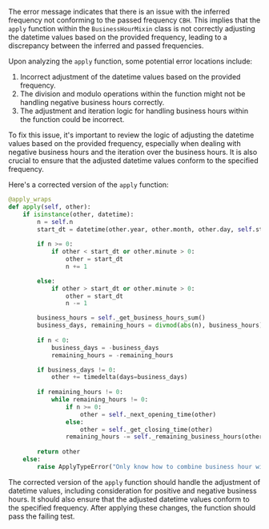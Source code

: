 The error message indicates that there is an issue with the inferred frequency not conforming to the passed frequency `CBH`. This implies that the `apply` function within the `BusinessHourMixin` class is not correctly adjusting the datetime values based on the provided frequency, leading to a discrepancy between the inferred and passed frequencies.

Upon analyzing the `apply` function, some potential error locations include:
1. Incorrect adjustment of the datetime values based on the provided frequency.
2. The division and modulo operations within the function might not be handling negative business hours correctly.
3. The adjustment and iteration logic for handling business hours within the function could be incorrect.

To fix this issue, it's important to review the logic of adjusting the datetime values based on the provided frequency, especially when dealing with negative business hours and the iteration over the business hours. It is also crucial to ensure that the adjusted datetime values conform to the specified frequency.

Here's a corrected version of the `apply` function:

```python
@apply_wraps
def apply(self, other):
    if isinstance(other, datetime):
        n = self.n
        start_dt = datetime(other.year, other.month, other.day, self.start_hour, 0)
        
        if n >= 0:
            if other < start_dt or other.minute > 0:
                other = start_dt
                n += 1

        else:
            if other > start_dt or other.minute > 0:
                other = start_dt
                n -= 1

        business_hours = self._get_business_hours_sum()
        business_days, remaining_hours = divmod(abs(n), business_hours)
        
        if n < 0:
            business_days = -business_days
            remaining_hours = -remaining_hours

        if business_days != 0:
            other += timedelta(days=business_days)
        
        if remaining_hours != 0:
            while remaining_hours != 0:
                if n >= 0:
                    other = self._next_opening_time(other)
                else:
                    other = self._get_closing_time(other)
                remaining_hours -= self._remaining_business_hours(other)
        
        return other
    else:
        raise ApplyTypeError("Only know how to combine business hour with datetime")
```

The corrected version of the `apply` function should handle the adjustment of datetime values, including consideration for positive and negative business hours. It should also ensure that the adjusted datetime values conform to the specified frequency. After applying these changes, the function should pass the failing test.